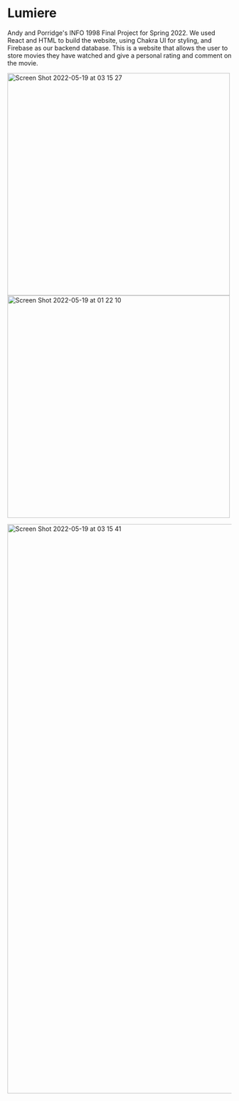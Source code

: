 # Lumiere

Andy and Porridge's INFO 1998 Final Project for Spring 2022. We used React and HTML to build the website, using Chakra UI for styling, and Firebase as our backend database. This is a website that allows the user to store movies they have watched and give a personal rating and comment on the movie.

<img width="500" alt="Screen Shot 2022-05-19 at 03 15 27" src="https://user-images.githubusercontent.com/52476091/169232932-212ee7d3-5884-4215-9f76-cf137d63f228.png"> <img width="500" alt="Screen Shot 2022-05-19 at 01 22 10" src="https://user-images.githubusercontent.com/52476091/169232933-5a203a5f-9e0f-4ba2-b637-63c3e5f1809b.png">

<img width="1280" alt="Screen Shot 2022-05-19 at 03 15 41" src="https://user-images.githubusercontent.com/52476091/169232934-6b2cad43-aa0e-4352-946e-58ad03e5526e.png">
